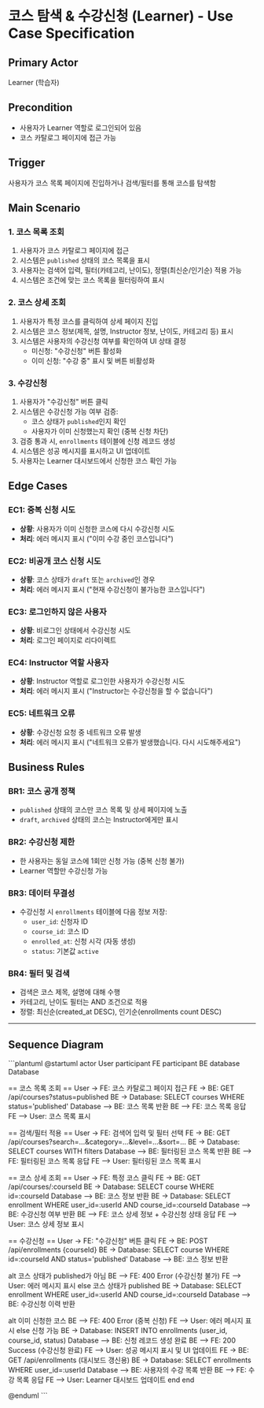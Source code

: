 # 코스 탐색 & 수강신청 (Learner) - Use Case Specification

## Primary Actor
Learner (학습자)

## Precondition
- 사용자가 Learner 역할로 로그인되어 있음
- 코스 카탈로그 페이지에 접근 가능

## Trigger
사용자가 코스 목록 페이지에 진입하거나 검색/필터를 통해 코스를 탐색함

## Main Scenario

### 1. 코스 목록 조회
1. 사용자가 코스 카탈로그 페이지에 접근
2. 시스템은 `published` 상태의 코스 목록을 표시
3. 사용자는 검색어 입력, 필터(카테고리, 난이도), 정렬(최신순/인기순) 적용 가능
4. 시스템은 조건에 맞는 코스 목록을 필터링하여 표시

### 2. 코스 상세 조회
1. 사용자가 특정 코스를 클릭하여 상세 페이지 진입
2. 시스템은 코스 정보(제목, 설명, Instructor 정보, 난이도, 카테고리 등) 표시
3. 시스템은 사용자의 수강신청 여부를 확인하여 UI 상태 결정
   - 미신청: "수강신청" 버튼 활성화
   - 이미 신청: "수강 중" 표시 및 버튼 비활성화

### 3. 수강신청
1. 사용자가 "수강신청" 버튼 클릭
2. 시스템은 수강신청 가능 여부 검증:
   - 코스 상태가 `published`인지 확인
   - 사용자가 이미 신청했는지 확인 (중복 신청 차단)
3. 검증 통과 시, `enrollments` 테이블에 신청 레코드 생성
4. 시스템은 성공 메시지를 표시하고 UI 업데이트
5. 사용자는 Learner 대시보드에서 신청한 코스 확인 가능

## Edge Cases

### EC1: 중복 신청 시도
- **상황**: 사용자가 이미 신청한 코스에 다시 수강신청 시도
- **처리**: 에러 메시지 표시 ("이미 수강 중인 코스입니다")

### EC2: 비공개 코스 신청 시도
- **상황**: 코스 상태가 `draft` 또는 `archived`인 경우
- **처리**: 에러 메시지 표시 ("현재 수강신청이 불가능한 코스입니다")

### EC3: 로그인하지 않은 사용자
- **상황**: 비로그인 상태에서 수강신청 시도
- **처리**: 로그인 페이지로 리다이렉트

### EC4: Instructor 역할 사용자
- **상황**: Instructor 역할로 로그인한 사용자가 수강신청 시도
- **처리**: 에러 메시지 표시 ("Instructor는 수강신청을 할 수 없습니다")

### EC5: 네트워크 오류
- **상황**: 수강신청 요청 중 네트워크 오류 발생
- **처리**: 에러 메시지 표시 ("네트워크 오류가 발생했습니다. 다시 시도해주세요")

## Business Rules

### BR1: 코스 공개 정책
- `published` 상태의 코스만 코스 목록 및 상세 페이지에 노출
- `draft`, `archived` 상태의 코스는 Instructor에게만 표시

### BR2: 수강신청 제한
- 한 사용자는 동일 코스에 1회만 신청 가능 (중복 신청 불가)
- Learner 역할만 수강신청 가능

### BR3: 데이터 무결성
- 수강신청 시 `enrollments` 테이블에 다음 정보 저장:
  - `user_id`: 신청자 ID
  - `course_id`: 코스 ID
  - `enrolled_at`: 신청 시각 (자동 생성)
  - `status`: 기본값 `active`

### BR4: 필터 및 검색
- 검색은 코스 제목, 설명에 대해 수행
- 카테고리, 난이도 필터는 AND 조건으로 적용
- 정렬: 최신순(created_at DESC), 인기순(enrollments count DESC)

---

## Sequence Diagram

\`\`\`plantuml
@startuml
actor User
participant FE
participant BE
database Database

== 코스 목록 조회 ==
User -> FE: 코스 카탈로그 페이지 접근
FE -> BE: GET /api/courses?status=published
BE -> Database: SELECT courses WHERE status='published'
Database --> BE: 코스 목록 반환
BE --> FE: 코스 목록 응답
FE --> User: 코스 목록 표시

== 검색/필터 적용 ==
User -> FE: 검색어 입력 및 필터 선택
FE -> BE: GET /api/courses?search=...&category=...&level=...&sort=...
BE -> Database: SELECT courses WITH filters
Database --> BE: 필터링된 코스 목록 반환
BE --> FE: 필터링된 코스 목록 응답
FE --> User: 필터링된 코스 목록 표시

== 코스 상세 조회 ==
User -> FE: 특정 코스 클릭
FE -> BE: GET /api/courses/:courseId
BE -> Database: SELECT course WHERE id=:courseId
Database --> BE: 코스 정보 반환
BE -> Database: SELECT enrollment WHERE user_id=:userId AND course_id=:courseId
Database --> BE: 수강신청 여부 반환
BE --> FE: 코스 상세 정보 + 수강신청 상태 응답
FE --> User: 코스 상세 정보 표시

== 수강신청 ==
User -> FE: "수강신청" 버튼 클릭
FE -> BE: POST /api/enrollments {courseId}
BE -> Database: SELECT course WHERE id=:courseId AND status='published'
Database --> BE: 코스 정보 반환

alt 코스 상태가 published가 아님
  BE --> FE: 400 Error (수강신청 불가)
  FE --> User: 에러 메시지 표시
else 코스 상태가 published
  BE -> Database: SELECT enrollment WHERE user_id=:userId AND course_id=:courseId
  Database --> BE: 수강신청 이력 반환
  
  alt 이미 신청한 코스
    BE --> FE: 400 Error (중복 신청)
    FE --> User: 에러 메시지 표시
  else 신청 가능
    BE -> Database: INSERT INTO enrollments (user_id, course_id, status)
    Database --> BE: 신청 레코드 생성 완료
    BE --> FE: 200 Success (수강신청 완료)
    FE --> User: 성공 메시지 표시 및 UI 업데이트
    FE -> BE: GET /api/enrollments (대시보드 갱신용)
    BE -> Database: SELECT enrollments WHERE user_id=:userId
    Database --> BE: 사용자의 수강 목록 반환
    BE --> FE: 수강 목록 응답
    FE --> User: Learner 대시보드 업데이트
  end
end

@enduml
\`\`\`

